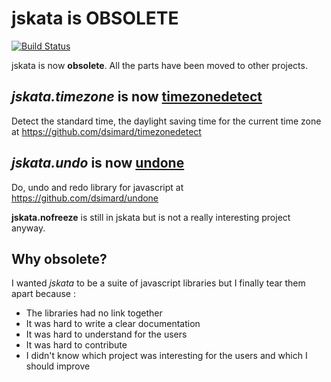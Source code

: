 # jskata is OBSOLETE 
[![Build Status](https://travis-ci.org/dsimard/jskata.png?branch=master)](https://travis-ci.org/dsimard/jskata)

jskata is now __obsolete__. All the parts have been moved to other projects.

## _jskata.timezone_ is now [timezonedetect](https://github.com/dsimard/timezonedetect)

Detect the standard time, the daylight saving time for the current time zone at <https://github.com/dsimard/timezonedetect>

## _jskata.undo_ is now [undone](https://github.com/dsimard/undone)

Do, undo and redo library for javascript at <https://github.com/dsimard/undone>

__jskata.nofreeze__ is still in jskata but is not a really interesting project anyway.

## Why obsolete?

I wanted _jskata_ to be a suite of javascript libraries but I finally tear them apart because :

- The libraries had no link together
- It was hard to write a clear documentation
- It was hard to understand for the users
- It was hard to contribute
- I didn't know which project was interesting for the users and which I should improve

